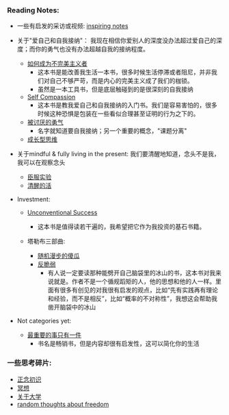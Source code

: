 
### Reading Notes:
* 一些有启发的采访或视频: [inspiring notes](inspirings.md)

* 关于"爱自己和自我接纳"：
    我现在相信你爱别人的深度没办法超过爱自己的深度；而你的勇气也没有办法超越自我的接纳程度。
  * [如何成为不完美主义者](imperfectism.md)
      * 这本书是能改善我生活一本书，很多时候生活停滞或者阻尼，并非我们对自己不够严苛，而是内心的完美主义成了我们的枷锁。
  	* 虽然是一本工具书，但是底层触碰到的是很深刻的自我接纳	
  * [Self Compassion]()
  	* 这本书是教我爱自己和自我接纳的入门书。我们是容易害怕的，很多时候这种恐惧是包装在一些看似合理甚至证明的行为之下的。
  * [被讨厌的勇气]()
  	* 名字就知道要自我接纳；另一个重要的概念，"课题分离"
  * [成长型思维]()
	
* 关于mindful & fully living in the present:
我们要清醒地知道，念头不是我，我可以在观察念头
  * [臣服实验]()
  * [清醒的活]()

* Investment:
  * [Unconventional Success](unconventional_success.md)
    * 这本书是值得读若干遍的，我希望把它作为我投资的基石书籍。 

  * 塔勒布三部曲:
    * [随机漫步的傻瓜]()
    * [反脆弱](anti_fragile.md)
      * 有人说一定要读那种能劈开自己脑袋里的冰山的书，这本书对我来说就是。作者不是一个循规蹈矩的人，他的思想和他的人一样。里面有很多有创见的对我很有启发的观点，比如“先有实践再有理论和经验，而不是相反”，比如“概率的不对称性”，我想这会帮助我凿开脑袋中的冰山 

* Not categories yet:
  * [最重要的事只有一件](the_one_thing.md)
    * 书名是畅销书，但是内容却很有启发性，这可以简化你的生活  
  
### 一些思考碎片:
* [正念初识](mindful_into.md)
* [冥想](lean_and_meditation.md)
* [关于大学](my_college.md)
* [random thoughts about freedom](about_freedom.md) 